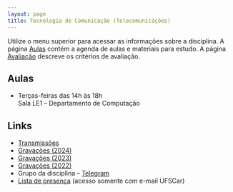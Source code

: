 ```yaml
---
layout: page
title: Tecnologia de Comunicação (Telecomunicações)
---
```


Utilize o menu superior para acessar as informações sobre a disciplina. A página [Aulas](/aulas/) contém a agenda de aulas e materiais para estudo. A página [Avaliação](/avaliacao/) descreve os critérios de avaliação.

## Aulas

 * Terças-feiras das 14h às 18h<br />Sala LE1 – Departamento de Computação

## Links

 * [Transmissões](https://www.twitch.tv/thotypous)
 * [Gravações (2024)](https://www.youtube.com/playlist?list=PLtQaN06AB3mKeHYonj3WsM1eY6jYuv-wp)
 * [Gravações (2023)](https://www.youtube.com/playlist?list=PLtQaN06AB3mK6ucLWzAFyhGSfI1ssiuDO)
 * [Gravações (2022)](https://www.youtube.com/playlist?list=PLtQaN06AB3mK0cYdvoMdI6tcciBHMFTrK)
 * Grupo da disciplina – [Telegram](https://t.me/+kmLyr8Wv3NI3NDA5)
 * [Lista de presença]() (acesso somente com e-mail UFSCar)
